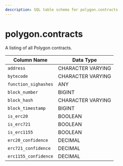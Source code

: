 ```yaml
---
description: SQL table schema for polygon.contracts
---
```


# polygon.contracts

A listing of all Polygon contracts.

| Column Name          | Data Type         |
| -------------------- | ----------------- |
| `address`            | CHARACTER VARYING |
| `bytecode`           | CHARACTER VARYING |
| `function_sighashes` | ANY               |
| `block_number`       | BIGINT            |
| `block_hash`         | CHARACTER VARYING |
| `block_timestamp`    | BIGINT            |
| `is_erc20`           | BOOLEAN           |
| `is_erc721`          | BOOLEAN           |
| `is_erc1155`         | BOOLEAN           |
| `erc20_confidence`   | DECIMAL           |
| `erc721_confidence`  | DECIMAL           |
| `erc1155_confidence` | DECIMAL           |
